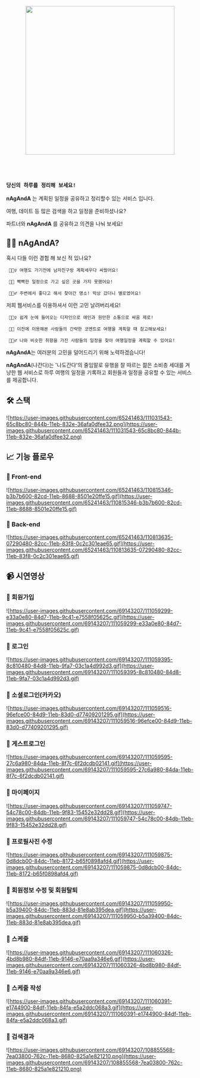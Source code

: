 <br><br>
<p align="center">
  <img width=400 src="https://user-images.githubusercontent.com/65241463/108586008-2a2c5c80-738f-11eb-8edd-2cbf1401ef22.png">
</p>
<br><br>

### `당신의 하루를 정리해 보세요!`

**nAgAndA** 는 계획된 일정을 공유하고 정리할수 있는 서비스 입니다.

여행, 데이트 등 많은 검색을 하고 일정을 준비하셨나요? 

파트너와 **nAgAndA** 를 공유하고 의견을 나눠 보세요!

## ☝🏻 nAgAndA?

혹시 다들 이런 경험 해 보신 적 있나요?

     🤦🏻‍♀️ 여행도 가기전에 남자친구랑 계획세우다 싸웠어요!

     🤦🏻 빡빡한 일정으로 가고 싶은 곳을 가지 못했어요!

     🤦🏻‍♂️ 주변에서 좋다고 해서 찾아간 명소! 막상 갔더니 별로였어요!

저희 웹서비스를 이용하셔서 이런 고민 날려버리세요!

     🙋🏻‍♀️ 쉽게 눈에 들어오는 디자인으로 애인과 원만한 소통으로 싸움 제로!

     🙋🏻 이전에 이용해본 사람들의 간략한 코멘트로 여행을 계획할 때 참고해보세요!

     🙋🏻‍♂️ 나와 비슷한 취향을 가진 사람들의 일정을 찾아 여행일정을 계획할 수 있어요!

**nAgAndA**는 여러분의 고민을 덜어드리기 위해 노력하겠습니다!

**nAgAndA**(나간다)는 '나도간다'의 줄임말로 유행을 잘 따르는 젊은 소비층 세대를 겨냥한 웹 서비스로 하루 여행의 일정을 기록하고 회원들과 일정을 공유할 수 있는 서비스를 제공합니다.

## 🛠 스택

![https://user-images.githubusercontent.com/65241463/111031543-65c8bc80-844b-11eb-832e-36afa0dfee32.png](https://user-images.githubusercontent.com/65241463/111031543-65c8bc80-844b-11eb-832e-36afa0dfee32.png)

## 📈 기능 플로우

### 🎡 Front-end

![https://user-images.githubusercontent.com/65241463/110815346-b3b7b600-82cd-11eb-8688-8501e20ffe15.gif](https://user-images.githubusercontent.com/65241463/110815346-b3b7b600-82cd-11eb-8688-8501e20ffe15.gif)

### 🎠 Back-end

![https://user-images.githubusercontent.com/65241463/110813635-07290480-82cc-11eb-83f8-0c2c301eae65.gif](https://user-images.githubusercontent.com/65241463/110813635-07290480-82cc-11eb-83f8-0c2c301eae65.gif)

## 📹 시연영상

### 📼 회원가입

![https://user-images.githubusercontent.com/69143207/111059299-e33a0e80-84d7-11eb-9c41-e7558f05625c.gif](https://user-images.githubusercontent.com/69143207/111059299-e33a0e80-84d7-11eb-9c41-e7558f05625c.gif)

### 📼 로그인

![https://user-images.githubusercontent.com/69143207/111059395-8c810480-84d8-11eb-9fa7-03c1a4d992d3.gif](https://user-images.githubusercontent.com/69143207/111059395-8c810480-84d8-11eb-9fa7-03c1a4d992d3.gif)

### 📼 소셜로그인(카카오)

![https://user-images.githubusercontent.com/69143207/111059516-96efce00-84d9-11eb-83d0-d77409201295.gif](https://user-images.githubusercontent.com/69143207/111059516-96efce00-84d9-11eb-83d0-d77409201295.gif)

### 📼 게스트로그인

![https://user-images.githubusercontent.com/69143207/111059595-27c6a980-84da-11eb-8f7c-6f2dcdb02141.gif](https://user-images.githubusercontent.com/69143207/111059595-27c6a980-84da-11eb-8f7c-6f2dcdb02141.gif)

### 📼 마이페이지

![https://user-images.githubusercontent.com/69143207/111059747-54c78c00-84db-11eb-9f83-15452e32dd28.gif](https://user-images.githubusercontent.com/69143207/111059747-54c78c00-84db-11eb-9f83-15452e32dd28.gif)

### 📼 프로필사진 수정

![https://user-images.githubusercontent.com/69143207/111059875-0d8dcb00-84dc-11eb-8172-b65f0898afd4.gif](https://user-images.githubusercontent.com/69143207/111059875-0d8dcb00-84dc-11eb-8172-b65f0898afd4.gif)

### 📼 회원정보 수정 및 회원탈퇴

![https://user-images.githubusercontent.com/69143207/111059950-b5a39400-84dc-11eb-883d-81e8ab395dea.gif](https://user-images.githubusercontent.com/69143207/111059950-b5a39400-84dc-11eb-883d-81e8ab395dea.gif)

### 📼 스케줄

![https://user-images.githubusercontent.com/69143207/111060326-4bd8b980-84df-11eb-9146-e70aa9a346e6.gif](https://user-images.githubusercontent.com/69143207/111060326-4bd8b980-84df-11eb-9146-e70aa9a346e6.gif)

### 📼 스케줄 작성

![https://user-images.githubusercontent.com/69143207/111060391-e1744900-84df-11eb-84fa-e5a2ddc068a3.gif](https://user-images.githubusercontent.com/69143207/111060391-e1744900-84df-11eb-84fa-e5a2ddc068a3.gif)

### 📼 검색결과

![https://user-images.githubusercontent.com/69143207/108855568-7ea03800-762c-11eb-8680-825a1e821210.png](https://user-images.githubusercontent.com/69143207/108855568-7ea03800-762c-11eb-8680-825a1e821210.png)
